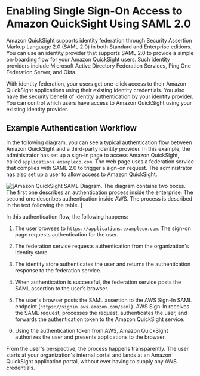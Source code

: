 # Enabling Single Sign\-On Access to Amazon QuickSight Using SAML 2\.0<a name="external-identity-providers"></a>

Amazon QuickSight supports identity federation through Security Assertion Markup Language 2\.0 \(SAML 2\.0\) in both Standard and Enterprise editions\. You can use an identity provider that supports SAML 2\.0 to provide a simple on\-boarding flow for your Amazon QuickSight users\. Such identity providers include Microsoft Active Directory Federation Services, Ping One Federation Server, and Okta\. 

With identity federation, your users get one\-click access to their Amazon QuickSight applications using their existing identity credentials\. You also have the security benefit of identity authentication by your identity provider\. You can control which users have access to Amazon QuickSight using your existing identity provider\. 

## Example Authentication Workflow<a name="external-identity-providers-example"></a>

In the following diagram, you can see a typical authentication flow between Amazon QuickSight and a third\-party identity provider\. In this example, the administrator has set up a sign\-in page to access Amazon QuickSight, called `applications.exampleco.com`\. The web page uses a federation service that complies with SAML 2\.0 to trigger a sign\-on request\. The administrator has also set up a user to allow access to Amazon QuickSight\.

![\[Amazon QuickSight SAML Diagram. The diagram contains two boxes. The first one
                    describes an authentication process inside the enterprise. The second one
                    describes authentication inside AWS. The process is described in the text
                    following the table. \]](http://docs.aws.amazon.com/quicksight/latest/user/images/SAML-Flow-Diagram.png)

In this authentication flow, the following happens:

1. The user browses to `https://applications.exampleco.com`\. The sign\-on page requests authentication for the user\.

1. The federation service requests authentication from the organization's identity store\.

1. The identity store authenticates the user and returns the authentication response to the federation service\.

1. When authentication is successful, the federation service posts the SAML assertion to the user’s browser\.

1. The user's browser posts the SAML assertion to the AWS Sign\-In SAML endpoint \(`https://signin.aws.amazon.com/saml`\)\. AWS Sign\-In receives the SAML request, processes the request, authenticates the user, and forwards the authentication token to the Amazon QuickSight service\.

1. Using the authentication token from AWS, Amazon QuickSight authorizes the user and presents applications to the browser\.

From the user's perspective, the process happens transparently\. The user starts at your organization's internal portal and lands at an Amazon QuickSight application portal, without ever having to supply any AWS credentials\.